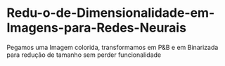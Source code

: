 # Redu-o-de-Dimensionalidade-em-Imagens-para-Redes-Neurais
Pegamos uma Imagem colorida, transformamos em P&amp;B e em Binarizada para redução de tamanho sem perder funcionalidade
